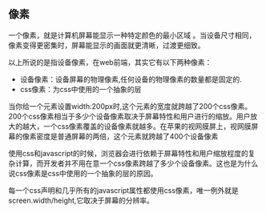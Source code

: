 ## 像素
一个像素，就是计算机屏幕能显示一种特定颜色的最小区域 。当设备尺寸相同，像素变得更密集时，屏幕能显示的画面就更清晰，过渡更细致。

以上所说的是指设备像素，在web前端，其实它有以下两种像素：
* 设备像素：设备屏幕的物理像素,任何设备的物理像素的数量都是固定的.
* css像素：为css中使用的一个抽象的层

当你给一个元素设置width:200px时,这个元素的宽度就跨越了200个css像素。200个css像素相当于多少个设备像素取决于屏幕特性和用户进行的缩放。用户放大的越大，一个css像素覆盖的设备像素就越多。在苹果的视网膜屏上，视网膜屏幕的像素密度是普通屏幕的两倍，这个元素就跨越了400个设备像素

使用css和javascript的时候，浏览器会进行依赖于屏幕特性和用户缩放程度的复杂计算，而开发者并不用在意一个css像素跨越了多少个设备像素。这也是为什么说css像素是css中使用的一个抽象的层的原因。

每一个css声明和几乎所有的javascript属性都使用css像素，唯一例外就是screen.width/height,它取决于屏幕的分辨率。
